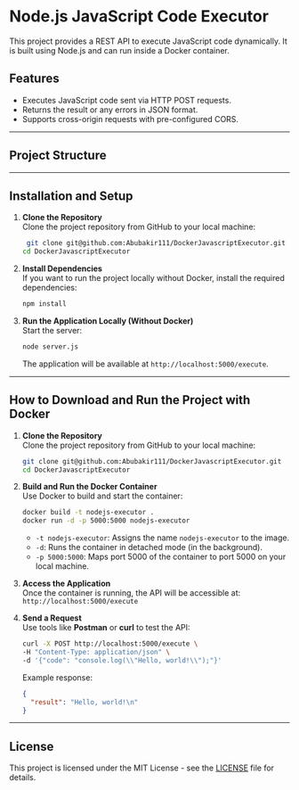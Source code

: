 # Node.js JavaScript Code Executor

This project provides a REST API to execute JavaScript code dynamically. It is built using Node.js and can run inside a Docker container.

## Features

- Executes JavaScript code sent via HTTP POST requests.
- Returns the result or any errors in JSON format.
- Supports cross-origin requests with pre-configured CORS.

---

## Project Structure

---

## Installation and Setup

1. **Clone the Repository**  
   Clone the project repository from GitHub to your local machine:

   ```bash
    git clone git@github.com:Abubakir111/DockerJavascriptExecutor.git
   cd DockerJavascriptExecutor
   ```

2. **Install Dependencies**  
   If you want to run the project locally without Docker, install the required dependencies:

   ```bash
   npm install
   ```

3. **Run the Application Locally (Without Docker)**  
   Start the server:
   ```bash
   node server.js
   ```
   The application will be available at `http://localhost:5000/execute`.

---

## How to Download and Run the Project with Docker

1. **Clone the Repository**  
   Clone the project repository from GitHub to your local machine:

   ```bash
   git clone git@github.com:Abubakir111/DockerJavascriptExecutor.git
   cd DockerJavascriptExecutor
   ```

2. **Build and Run the Docker Container**  
   Use Docker to build and start the container:

   ```bash
   docker build -t nodejs-executor .
   docker run -d -p 5000:5000 nodejs-executor
   ```

   - `-t nodejs-executor`: Assigns the name `nodejs-executor` to the image.
   - `-d`: Runs the container in detached mode (in the background).
   - `-p 5000:5000`: Maps port 5000 of the container to port 5000 on your local machine.

3. **Access the Application**  
   Once the container is running, the API will be accessible at:
   `http://localhost:5000/execute`

4. **Send a Request**  
   Use tools like **Postman** or **curl** to test the API:

   ```bash
   curl -X POST http://localhost:5000/execute \
   -H "Content-Type: application/json" \
   -d '{"code": "console.log(\\"Hello, world!\\");"}'
   ```

   Example response:

   ```json
   {
     "result": "Hello, world!\n"
   }
   ```

---

## License

This project is licensed under the MIT License - see the [LICENSE](LICENSE) file for details.
